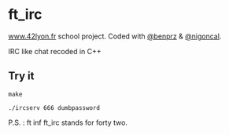 # ft_irc

www.42lyon.fr school project. Coded with [@benprz](https://github.com/benprz) & [@nigoncal](https://github.com/nigoncal).

IRC like chat recoded in C++

## Try it
```
make
```
```
./ircserv 666 dumbpassword
```

P.S. : ft inf ft_irc stands for forty two.
